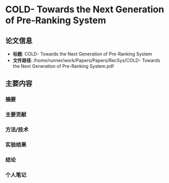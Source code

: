 # COLD- Towards the Next Generation of Pre-Ranking System

## 论文信息
- **标题**: COLD- Towards the Next Generation of Pre-Ranking System
- **文件路径**: /home/runner/work/Papers/Papers/RecSys/COLD- Towards the Next Generation of Pre-Ranking System.pdf

## 主要内容

### 摘要


### 主要贡献


### 方法/技术


### 实验结果


### 结论


### 个人笔记


